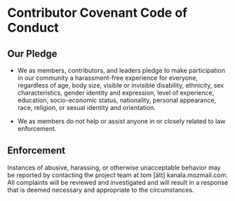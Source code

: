 # Contributor Covenant Code of Conduct

## Our Pledge

- We as members, contributors, and leaders pledge to make participation in our community a harassment-free experience for everyone, regardless of age, body size, visible or invisible disability, ethnicity, sex characteristics, gender identity and expression, level of experience, education, socio-economic status, nationality, personal appearance, race, religion, or sexual identity and orientation.

- We as members do not help or assist anyone in or closely related to law enforcement.

## Enforcement

Instances of abusive, harassing, or otherwise unacceptable behavior may be reported by contacting the project team at tom [ätt] kanala.mozmail.com. All complaints will be reviewed and investigated and will result in a response that is deemed necessary and appropriate to the circumstances.
